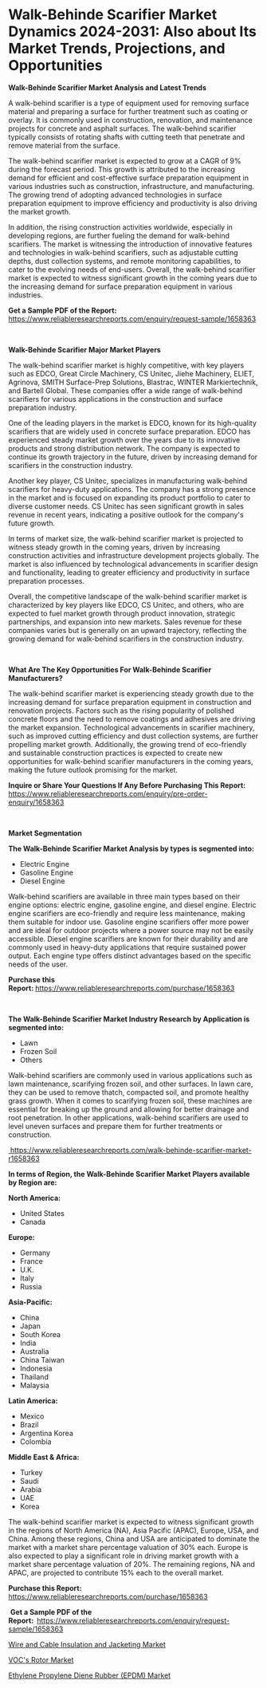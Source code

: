 <p><h1>Walk-Behinde Scarifier Market Dynamics 2024-2031: Also about Its Market Trends, Projections, and Opportunities</h1></p><p><strong>Walk-Behinde Scarifier Market Analysis and Latest Trends</strong></p>
<p><p>A walk-behind scarifier is a type of equipment used for removing surface material and preparing a surface for further treatment such as coating or overlay. It is commonly used in construction, renovation, and maintenance projects for concrete and asphalt surfaces. The walk-behind scarifier typically consists of rotating shafts with cutting teeth that penetrate and remove material from the surface.</p><p>The walk-behind scarifier market is expected to grow at a CAGR of 9% during the forecast period. This growth is attributed to the increasing demand for efficient and cost-effective surface preparation equipment in various industries such as construction, infrastructure, and manufacturing. The growing trend of adopting advanced technologies in surface preparation equipment to improve efficiency and productivity is also driving the market growth.</p><p>In addition, the rising construction activities worldwide, especially in developing regions, are further fueling the demand for walk-behind scarifiers. The market is witnessing the introduction of innovative features and technologies in walk-behind scarifiers, such as adjustable cutting depths, dust collection systems, and remote monitoring capabilities, to cater to the evolving needs of end-users. Overall, the walk-behind scarifier market is expected to witness significant growth in the coming years due to the increasing demand for surface preparation equipment in various industries.</p></p>
<p><strong>Get a Sample PDF of the Report:&nbsp;</strong> <a href="https://www.reliableresearchreports.com/enquiry/request-sample/1658363">https://www.reliableresearchreports.com/enquiry/request-sample/1658363</a></p>
<p>&nbsp;</p>
<p><strong>Walk-Behinde Scarifier Major Market Players</strong></p>
<p><p>The walk-behind scarifier market is highly competitive, with key players such as EDCO, Great Circle Machinery, CS Unitec, Jiehe Machinery, ELIET, Agrinova, SMITH Surface-Prep Solutions, Blastrac, WINTER Markiertechnik, and Bartell Global. These companies offer a wide range of walk-behind scarifiers for various applications in the construction and surface preparation industry.</p><p>One of the leading players in the market is EDCO, known for its high-quality scarifiers that are widely used in concrete surface preparation. EDCO has experienced steady market growth over the years due to its innovative products and strong distribution network. The company is expected to continue its growth trajectory in the future, driven by increasing demand for scarifiers in the construction industry.</p><p>Another key player, CS Unitec, specializes in manufacturing walk-behind scarifiers for heavy-duty applications. The company has a strong presence in the market and is focused on expanding its product portfolio to cater to diverse customer needs. CS Unitec has seen significant growth in sales revenue in recent years, indicating a positive outlook for the company's future growth.</p><p>In terms of market size, the walk-behind scarifier market is projected to witness steady growth in the coming years, driven by increasing construction activities and infrastructure development projects globally. The market is also influenced by technological advancements in scarifier design and functionality, leading to greater efficiency and productivity in surface preparation processes.</p><p>Overall, the competitive landscape of the walk-behind scarifier market is characterized by key players like EDCO, CS Unitec, and others, who are expected to fuel market growth through product innovation, strategic partnerships, and expansion into new markets. Sales revenue for these companies varies but is generally on an upward trajectory, reflecting the growing demand for walk-behind scarifiers in the construction industry.</p></p>
<p>&nbsp;</p>
<p><strong>What Are The Key Opportunities For Walk-Behinde Scarifier Manufacturers?</strong></p>
<p><p>The walk-behind scarifier market is experiencing steady growth due to the increasing demand for surface preparation equipment in construction and renovation projects. Factors such as the rising popularity of polished concrete floors and the need to remove coatings and adhesives are driving the market expansion. Technological advancements in scarifier machinery, such as improved cutting efficiency and dust collection systems, are further propelling market growth. Additionally, the growing trend of eco-friendly and sustainable construction practices is expected to create new opportunities for walk-behind scarifier manufacturers in the coming years, making the future outlook promising for the market.</p></p>
<p><strong>Inquire or Share Your Questions If Any Before Purchasing This Report:</strong> <a href="https://www.reliableresearchreports.com/enquiry/pre-order-enquiry/1658363">https://www.reliableresearchreports.com/enquiry/pre-order-enquiry/1658363</a></p>
<p>&nbsp;</p>
<p><strong>Market Segmentation</strong></p>
<p><strong>The Walk-Behinde Scarifier Market Analysis by types is segmented into:</strong></p>
<p><ul><li>Electric Engine</li><li>Gasoline Engine</li><li>Diesel Engine</li></ul></p>
<p><p>Walk-behind scarifiers are available in three main types based on their engine options: electric engine, gasoline engine, and diesel engine. Electric engine scarifiers are eco-friendly and require less maintenance, making them suitable for indoor use. Gasoline engine scarifiers offer more power and are ideal for outdoor projects where a power source may not be easily accessible. Diesel engine scarifiers are known for their durability and are commonly used in heavy-duty applications that require sustained power output. Each engine type offers distinct advantages based on the specific needs of the user.</p></p>
<p><strong>Purchase this Report:&nbsp;</strong><a href="https://www.reliableresearchreports.com/purchase/1658363">https://www.reliableresearchreports.com/purchase/1658363</a></p>
<p>&nbsp;</p>
<p><strong>The Walk-Behinde Scarifier Market Industry Research by Application is segmented into:</strong></p>
<p><ul><li>Lawn</li><li>Frozen Soil</li><li>Others</li></ul></p>
<p><p>Walk-behind scarifiers are commonly used in various applications such as lawn maintenance, scarifying frozen soil, and other surfaces. In lawn care, they can be used to remove thatch, compacted soil, and promote healthy grass growth. When it comes to scarifying frozen soil, these machines are essential for breaking up the ground and allowing for better drainage and root penetration. In other applications, walk-behind scarifiers are used to level uneven surfaces and prepare them for further treatments or construction.</p></p>
<p><a href="https://www.reliableresearchreports.com/walk-behinde-scarifier-market-r1658363">&nbsp;https://www.reliableresearchreports.com/walk-behinde-scarifier-market-r1658363</a></p>
<p><strong>In terms of Region, the Walk-Behinde Scarifier Market Players available by Region are:</strong></p>
<p>
    <p> <strong> North America: </strong>
        <ul>
            <li>United States</li>
            <li>Canada</li>
        </ul>
        </p> 
    <p> <strong> Europe: </strong>
        <ul>
            <li>Germany</li>
            <li>France</li>
            <li>U.K.</li>
            <li>Italy</li>
            <li>Russia</li>
        </ul>
        </p> 
    <p> <strong> Asia-Pacific: </strong>
        <ul>
            <li>China</li>
            <li>Japan</li>
            <li>South Korea</li>
            <li>India</li>
            <li>Australia</li>
            <li>China Taiwan</li>
            <li>Indonesia</li>
            <li>Thailand</li>
            <li>Malaysia</li>
        </ul>
        </p> 
    <p> <strong> Latin America: </strong>
        <ul>
            <li>Mexico</li>
            <li>Brazil</li>
            <li>Argentina Korea</li>
            <li>Colombia</li>
        </ul>
        </p> 
    <p> <strong> Middle East & Africa: </strong>
        <ul>
            <li>Turkey</li>
            <li>Saudi</li>
            <li>Arabia</li>
            <li>UAE</li>
            <li>Korea</li>
        </ul>
    </p>
    </p>
<p><p>The walk-behind scarifier market is expected to witness significant growth in the regions of North America (NA), Asia Pacific (APAC), Europe, USA, and China. Among these regions, China and USA are anticipated to dominate the market with a market share percentage valuation of 30% each. Europe is also expected to play a significant role in driving market growth with a market share percentage valuation of 20%. The remaining regions, NA and APAC, are projected to contribute 15% each to the overall market.</p></p>
<p><strong>Purchase this Report: </strong><a href="https://www.reliableresearchreports.com/purchase/1658363">https://www.reliableresearchreports.com/purchase/1658363</a></p>
<p>&nbsp;<strong>Get a Sample PDF of the Report:&nbsp;&nbsp;</strong><a href="https://www.reliableresearchreports.com/enquiry/request-sample/1658363">https://www.reliableresearchreports.com/enquiry/request-sample/1658363</a></p>
<p><strong></strong></p>
<p><p><a href="https://github.com/Airanohannonzb68e5pb53oc1/Market-Research-Report-List-3/blob/main/wire-and-cable-insulation-and-jacketing-market.md">Wire and Cable Insulation and Jacketing Market</a></p><p><a href="https://github.com/fiixsa/Market-Research-Report-List-3/blob/main/vocs-rotor-market.md">VOC's Rotor Market</a></p><p><a href="https://github.com/DarrenSipes1990/Market-Research-Report-List-2/blob/main/ethylene-propylene-diene-rubber-epdm-market.md">Ethylene Propylene Diene Rubber (EPDM) Market</a></p></p>